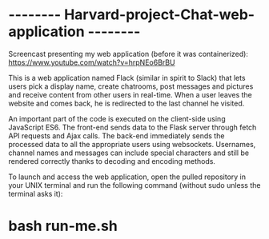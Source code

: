 # -------- Harvard-project-Chat-web-application --------

Screencast presenting my web application (before it was containerized): https://www.youtube.com/watch?v=hrpNEo6BrBU

This is a web application named Flack (similar in spirit to Slack) that lets users pick a display name, create chatrooms, post messages and pictures and receive content from other users in real-time. When a user leaves the website and comes back, he is redirected to the last channel he visited.

An important part of the code is executed on the client-side using JavaScript ES6. The front-end sends data to the Flask server through fetch API requests and Ajax calls. The back-end immediately sends the processed data to all the appropriate users using websockets. Usernames, channel names and messages can include special characters and still be rendered correctly thanks to decoding and encoding methods.

To launch and access the web application, open the pulled repository in your UNIX terminal and run the following command (without sudo unless the terminal asks it):
# bash run-me.sh
